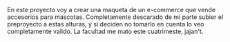 En este proyecto voy a crear una maqueta de un e-commerce que vende accesorios para mascotas. Completamente descarado de mi parte subier el preproyecto a estas alturas, y si deciden no tomarlo en cuenta lo veo completamente valido. La facultad me mato este cuatrimeste, jajan't.